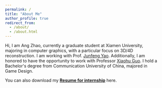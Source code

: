 ```yaml
---
permalink: /
title: "About Me"
author_profile: true
redirect_from: 
  - /about/
  - /about.html
---
```


Hi, I am Ang Zhao, currently a graduate student at Xiamen University, majoring in computer graphics, with a particular focus on 3D/4D reconstruction. I am working with Prof. [Junfeng Yao](https://cdmc.xmu.edu.cn/info/1010/1062.htm). Additionally, I am honored to have the opportunity to work with Professor [Xiaohu Guo](https://personal.utdallas.edu/~xguo/). I hold a Bachelor's degree from Communication University of China, majored in Game Design.



You can also download my [**Resume for internship**](https://heskey0.github.io/files/Resume_AngZhao.pdf ) here.



